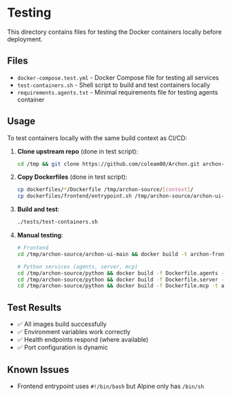 # Testing

This directory contains files for testing the Docker containers locally before deployment.

## Files

- `docker-compose.test.yml` - Docker Compose file for testing all services
- `test-containers.sh` - Shell script to build and test containers locally
- `requirements.agents.txt` - Minimal requirements file for testing agents container

## Usage

To test containers locally with the same build context as CI/CD:

1. **Clone upstream repo** (done in test script):
   ```bash
   cd /tmp && git clone https://github.com/coleam00/Archon.git archon-source
   ```

2. **Copy Dockerfiles** (done in test script):
   ```bash
   cp dockerfiles/*/Dockerfile /tmp/archon-source/[context]/
   cp dockerfiles/frontend/entrypoint.sh /tmp/archon-source/archon-ui-main/
   ```

3. **Build and test**:
   ```bash
   ./tests/test-containers.sh
   ```

4. **Manual testing**:
   ```bash
   # Frontend
   cd /tmp/archon-source/archon-ui-main && docker build -t archon-frontend:test .
   
   # Python services (agents, server, mcp)
   cd /tmp/archon-source/python && docker build -f Dockerfile.agents -t archon-agents:test .
   cd /tmp/archon-source/python && docker build -f Dockerfile.server -t archon-server:test .  
   cd /tmp/archon-source/python && docker build -f Dockerfile.mcp -t archon-mcp:test .
   ```

## Test Results

- ✅ All images build successfully
- ✅ Environment variables work correctly
- ✅ Health endpoints respond (where available)
- ✅ Port configuration is dynamic

## Known Issues

- Frontend entrypoint uses `#!/bin/bash` but Alpine only has `/bin/sh`